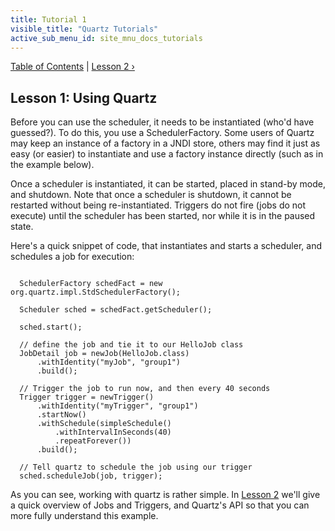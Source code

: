 ```yaml
---
title: Tutorial 1
visible_title: "Quartz Tutorials"
active_sub_menu_id: site_mnu_docs_tutorials
---
```

<div class="secNavPanel">
          <a href="./" title="Go to Tutorial Table of Contents">Table of Contents</a> |
          <a href="/documentation/quartz-2.2.x/tutorials/tutorial-lesson-02.html" title="Go to Lesson 2">Lesson 2&nbsp;&rsaquo;</a>
</div>

## Lesson 1: Using Quartz

Before you can use the scheduler, it needs to be instantiated (who'd have guessed?). To do this, you use a
SchedulerFactory. Some users of Quartz may keep an instance of a factory in a JNDI store, others may find it
just as easy (or easier) to instantiate and use a factory instance directly (such as in the example below).

Once a scheduler is instantiated, it can be started, placed in stand-by mode, and shutdown. Note that once a
scheduler is shutdown, it cannot be restarted without being re-instantiated. Triggers do not fire (jobs do not execute)
until the scheduler has been started, nor while it is in the paused state.

Here's a quick snippet of code, that instantiates and starts a scheduler, and schedules a job for execution:

<pre class="prettyprint highlight"><code class="language-java" data-lang="java">
  SchedulerFactory schedFact = new org.quartz.impl.StdSchedulerFactory();

  Scheduler sched = schedFact.getScheduler();

  sched.start();

  // define the job and tie it to our HelloJob class
  JobDetail job = newJob(HelloJob.class)
      .withIdentity("myJob", "group1")
      .build();

  // Trigger the job to run now, and then every 40 seconds
  Trigger trigger = newTrigger()
      .withIdentity("myTrigger", "group1")
      .startNow()
      .withSchedule(simpleSchedule()
          .withIntervalInSeconds(40)
          .repeatForever())
      .build();

  // Tell quartz to schedule the job using our trigger
  sched.scheduleJob(job, trigger);
</code></pre>


As you can see, working with quartz is rather simple. In <a href="/documentation/quartz-2.2.x/tutorials/tutorial-lesson-02.html"
title="Tutorial Lesson 2">Lesson 2</a> we'll give a quick overview of Jobs and Triggers, and Quartz's API so that
you can more fully understand this example.
